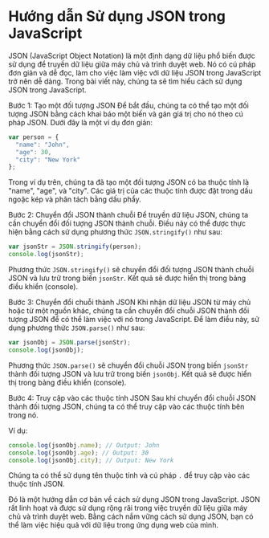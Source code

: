# Hướng dẫn Sử dụng JSON trong JavaScript

JSON (JavaScript Object Notation) là một định dạng dữ liệu phổ biến được sử dụng để truyền dữ liệu giữa máy chủ và trình duyệt web. Nó có cú pháp đơn giản và dễ đọc, làm cho việc làm việc với dữ liệu JSON trong JavaScript trở nên dễ dàng. Trong bài viết này, chúng ta sẽ tìm hiểu cách sử dụng JSON trong JavaScript.

Bước 1: Tạo một đối tượng JSON
Để bắt đầu, chúng ta có thể tạo một đối tượng JSON bằng cách khai báo một biến và gán giá trị cho nó theo cú pháp JSON. Dưới đây là một ví dụ đơn giản:

```javascript
var person = {
  "name": "John",
  "age": 30,
  "city": "New York"
};
```

Trong ví dụ trên, chúng ta đã tạo một đối tượng JSON có ba thuộc tính là "name", "age", và "city". Các giá trị của các thuộc tính được đặt trong dấu ngoặc kép và phân tách bằng dấu phẩy.

Bước 2: Chuyển đổi JSON thành chuỗi
Để truyền dữ liệu JSON, chúng ta cần chuyển đổi đối tượng JSON thành chuỗi. Điều này có thể được thực hiện bằng cách sử dụng phương thức `JSON.stringify()` như sau:

```javascript
var jsonStr = JSON.stringify(person);
console.log(jsonStr);
```

Phương thức `JSON.stringify()` sẽ chuyển đổi đối tượng JSON thành chuỗi JSON và lưu trữ trong biến `jsonStr`. Kết quả sẽ được hiển thị trong bảng điều khiển (console).

Bước 3: Chuyển đổi chuỗi thành JSON
Khi nhận dữ liệu JSON từ máy chủ hoặc từ một nguồn khác, chúng ta cần chuyển đổi chuỗi JSON thành đối tượng JSON để có thể làm việc với nó trong JavaScript. Để làm điều này, sử dụng phương thức `JSON.parse()` như sau:

```javascript
var jsonObj = JSON.parse(jsonStr);
console.log(jsonObj);
```

Phương thức `JSON.parse()` sẽ chuyển đổi chuỗi JSON trong biến `jsonStr` thành đối tượng JSON và lưu trữ trong biến `jsonObj`. Kết quả sẽ được hiển thị trong bảng điều khiển (console).

Bước 4: Truy cập vào các thuộc tính JSON
Sau khi chuyển đổi chuỗi JSON thành đối tượng JSON, chúng ta có thể truy cập vào các thuộc tính bên trong nó.

 Ví dụ:

```javascript
console.log(jsonObj.name); // Output: John
console.log(jsonObj.age); // Output: 30
console.log(jsonObj.city); // Output: New York
```

Chúng ta có thể sử dụng tên thuộc tính và cú pháp `.` để truy cập vào các thuộc tính JSON.

Đó là một hướng dẫn cơ bản về cách sử dụng JSON trong JavaScript. JSON rất linh hoạt và được sử dụng rộng rãi trong việc truyền dữ liệu giữa máy chủ và trình duyệt web. Bằng cách nắm vững cách sử dụng JSON, bạn có thể làm việc hiệu quả với dữ liệu trong ứng dụng web của mình.
